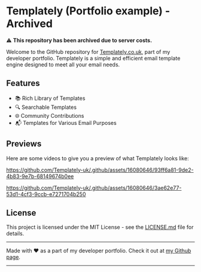 # Templately (Portfolio example) - Archived

:warning: **This repository has been archived due to server costs.**

Welcome to the GitHub repository for [Templately.co.uk](https://templately.co.uk), part of my developer portfolio. Templately is a simple and efficient email template engine designed to meet all your email needs.

## Features

- 📚 Rich Library of Templates
- 🔍 Searchable Templates
- 🌐 Community Contributions
- 📬 Templates for Various Email Purposes

## Previews

Here are some videos to give you a preview of what Templately looks like:

https://github.com/Templately-uk/.github/assets/16080646/93ff6a81-9de2-4b83-9e7b-68149674b0ee

https://github.com/Templately-uk/.github/assets/16080646/3ae62e77-53d1-4cf3-9ccb-e7271704b250

## License

This project is licensed under the MIT License - see the [LICENSE.md](LICENSE.md) file for details.

---

Made with ❤️ as a part of my developer portfolio. Check it out at [my Github page](https://github.com/james-buzz).

---


